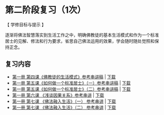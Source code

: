# 第二阶段复习（1次）

【 学修目标与提示 】

逐渐将佛法智慧落实到生活工作之中，明确佛教徒的基本生活模式和作为一个标准居士的见解、修法和行为要求，省思自己佛法运用的效果，学会随时随处觉照和保持正念。


## 复习内容


* [第一册 第四课《佛教徒的生活模式》参考串讲稿](http://view.officeapps.live.com/op/view.aspx?src=https://huidengchanxiu.net/hdv/f/up/2020慧灯禅修班第十堂课.pptx) | [下载](https://huidengchanxiu.net/hdv/f/up/2020慧灯禅修班第十堂课.pptx)
* [第一册 第五课《如何做一个标准居士》（一）参考串讲稿](http://view.officeapps.live.com/op/view.aspx?src=https://huidengchanxiu.net/hdv/f/up/2020%E6%85%A7%E7%81%AF%E7%A6%85%E4%BF%AE%E7%8F%AD%E7%AC%AC%E5%8D%81%E4%B8%80%E5%A0%82%E8%AF%BE.pptx) | [下载](https://huidengchanxiu.net/hdv/f/up/2020%E6%85%A7%E7%81%AF%E7%A6%85%E4%BF%AE%E7%8F%AD%E7%AC%AC%E5%8D%81%E4%B8%80%E5%A0%82%E8%AF%BE.pptx)
* [第一册 第五课《如何做一个标准居士》（二）参考串讲稿](http://view.officeapps.live.com/op/view.aspx?src=https://huidengchanxiu.net/hdv/f/up/2020%E6%85%A7%E7%81%AF%E7%A6%85%E4%BF%AE%E7%8F%AD%E7%AC%AC%E5%8D%81%E4%BA%8C%E5%A0%82%E8%AF%BE.pptx) | [下载](https://huidengchanxiu.net/hdv/f/up/2020%E6%85%A7%E7%81%AF%E7%A6%85%E4%BF%AE%E7%8F%AD%E7%AC%AC%E5%8D%81%E4%BA%8C%E5%A0%82%E8%AF%BE.pptx)
* [第一册 第六课 《浅谈因果关系》参考串讲](http://view.officeapps.live.com/op/view.aspx?src=https://huidengchanxiu.net/hdv/f/up/2020%E6%85%A7%E7%81%AF%E7%A6%85%E4%BF%AE%E7%8F%AD%E7%AC%AC%E5%8D%81%E4%B8%89%E5%A0%82%E8%AF%BE.pptx) | [下载](https://huidengchanxiu.net/hdv/f/up/2020%E6%85%A7%E7%81%AF%E7%A6%85%E4%BF%AE%E7%8F%AD%E7%AC%AC%E5%8D%81%E4%B8%89%E5%A0%82%E8%AF%BE.pptx)
* [第一册 第七课 《佛法融入生活》（一） 参考串讲](http://view.officeapps.live.com/op/view.aspx?src=http://huidengchanxiu.net/hdv/f/up/2020慧灯禅修班第十四堂课-佛法融入生活一.pptx) | [下载](http://huidengchanxiu.net/hdv/f/up/2020慧灯禅修班第十四堂课-佛法融入生活一.pptx)
* [第一册 第七课 《佛法融入生活》（二） 参考串讲](http://view.officeapps.live.com/op/view.aspx?src=https://huidengchanxiu.net/hdv/f/up/2020%E6%85%A7%E7%81%AF%E7%A6%85%E4%BF%AE%E7%8F%AD%E7%AC%AC%E5%8D%81%E4%BA%94%E5%A0%82%E8%AF%BE-%E4%BD%9B%E6%B3%95%E8%9E%8D%E5%85%A5%E7%94%9F%E6%B4%BB%E4%BA%8C.pptx) | [下载](https://huidengchanxiu.net/hdv/f/up/2020%E6%85%A7%E7%81%AF%E7%A6%85%E4%BF%AE%E7%8F%AD%E7%AC%AC%E5%8D%81%E4%BA%94%E5%A0%82%E8%AF%BE-%E4%BD%9B%E6%B3%95%E8%9E%8D%E5%85%A5%E7%94%9F%E6%B4%BB%E4%BA%8C.pptx)